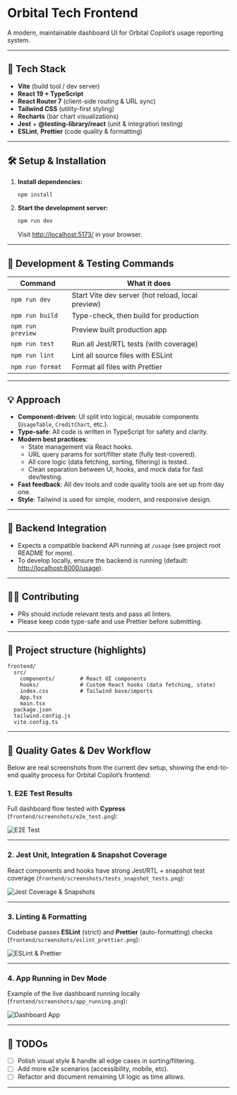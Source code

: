 # Orbital Tech Frontend

A modern, maintainable dashboard UI for Orbital Copilot’s usage reporting system.

---

## 🚀 Tech Stack

- **Vite** (build tool / dev server)
- **React 19 + TypeScript**
- **React Router 7** (client-side routing & URL sync)
- **Tailwind CSS** (utility-first styling)
- **Recharts** (bar chart visualizations)
- **Jest** + **@testing-library/react** (unit & integration testing)
- **ESLint**, **Prettier** (code quality & formatting)

---

## 🛠️ Setup & Installation

1. **Install dependencies:**

   ```bash
   npm install
   ```

2. **Start the development server:**
   ```bash
   npm run dev
   ```
   Visit [http://localhost:5173/](http://localhost:5173/) in your browser.

---

## 🧪 Development & Testing Commands

| Command           | What it does                                      |
| ----------------- | ------------------------------------------------- |
| `npm run dev`     | Start Vite dev server (hot reload, local preview) |
| `npm run build`   | Type-check, then build for production             |
| `npm run preview` | Preview built production app                      |
| `npm run test`    | Run all Jest/RTL tests (with coverage)            |
| `npm run lint`    | Lint all source files with ESLint                 |
| `npm run format`  | Format all files with Prettier                    |

---

## 💡 Approach

- **Component-driven**: UI split into logical, reusable components (`UsageTable`, `CreditChart`, etc.).
- **Type-safe**: All code is written in TypeScript for safety and clarity.
- **Modern best practices**:
  - State management via React hooks.
  - URL query params for sort/filter state (fully test-covered).
  - All core logic (data fetching, sorting, filtering) is tested.
  - Clean separation between UI, hooks, and mock data for fast dev/testing.
- **Fast feedback**: All dev tools and code quality tools are set up from day one.
- **Style**: Tailwind is used for simple, modern, and responsive design.

---

## 🤝 Backend Integration

- Expects a compatible backend API running at `/usage` (see project root README for more).
- To develop locally, ensure the backend is running (default: [http://localhost:8000/usage](http://localhost:8000/usage)).

---

## 🧑‍💻 Contributing

- PRs should include relevant tests and pass all linters.
- Please keep code type-safe and use Prettier before submitting.

---

## 📁 Project structure (highlights)

```
frontend/
  src/
    components/        # React UI components
    hooks/             # Custom React hooks (data fetching, state)
    index.css          # Tailwind base/imports
    App.tsx
    main.tsx
  package.json
  tailwind.config.js
  vite.config.ts
```

---

## 🧪 Quality Gates & Dev Workflow

Below are real screenshots from the current dev setup, showing the end-to-end quality process for Orbital Copilot’s frontend:

### 1. **E2E Test Results**  
Full dashboard flow tested with **Cypress** (`frontend/screenshots/e2e_test.png`):

![E2E Test](./screenshots/e2e_test.png)

---

### 2. **Jest Unit, Integration & Snapshot Coverage**  
React components and hooks have strong Jest/RTL + snapshot test coverage (`frontend/screenshots/tests_snapshot_tests.png`):

![Jest Coverage & Snapshots](./screenshots/tests_snapshot_tests.png)

---

### 3. **Linting & Formatting**  
Codebase passes **ESLint** (strict) and **Prettier** (auto-formatting) checks (`frontend/screenshots/eslint_prettier.png`):

![ESLint & Prettier](./screenshots/eslint_prettier.png)

---

### 4. **App Running in Dev Mode**  
Example of the live dashboard running locally (`frontend/screenshots/app_running.png`):

![Dashboard App](./screenshots/app_running.png)

---

## 📌 TODOs

- [ ] Polish visual style & handle all edge cases in sorting/filtering.
- [ ] Add more e2e scenarios (accessibility, mobile, etc).
- [ ] Refactor and document remaining UI logic as time allows.

---
